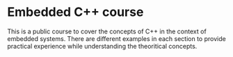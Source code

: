 # Embedded C++ course
This is a public course to cover the concepts of C++ in the context of embedded systems.
There are different examples in each section to provide practical experience while understanding the theoritical concepts.
